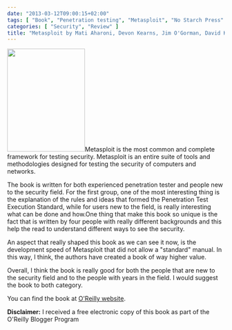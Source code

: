 ```yaml
---
date: "2013-03-12T09:00:15+02:00"
tags: [ "Book", "Penetration testing", "Metasploit", "No Starch Press" ]
categories: [ "Security", "Review" ]
title: "Metasploit by Mati Aharoni, Devon Kearns, Jim O'Gorman, David Kennedy (No Starch Press)"
---
```

<img class="alignleft" alt="" src="http://akamaicovers.oreilly.com/images/9781593272883/cat.gif" width="180" height="238" />Metasploit is the most common and complete framework for testing security. Metasploit is an entire suite of tools and methodologies designed for testing the security of computers and networks.

The book is written for both experienced penetration tester and people new to the security field. For the first group, one of the most interesting thing is the explanation of the rules and ideas that formed the Penetration Test Execution Standard, while for users new to the field, is really interesting what can be done and how.<!--more-->One thing that make this book so unique is the fact that is written by four people with really different backgrounds and this help the read to understand different ways to see the security.

An aspect that really shaped this book as we can see it now, is the development speed of Metasploit that did not allow a "standard" manual. In this way, I think, the authors have created a book of way higher value.

Overall, I think the book is really good for both the people that are new to the security field and to the people with years in the field. I would suggest the book to both category.

You can find the book at [O'Reilly website](http://shop.oreilly.com/product/9781593272883.do).

**Disclaimer:** I received a free electronic copy of this book as part of the O'Reilly Blogger Program
